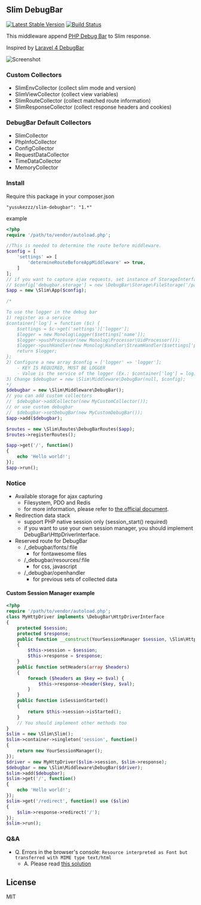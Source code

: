 ## Slim DebugBar
[![Latest Stable Version](https://poser.pugx.org/yusukezzz/slim-debugbar/v/stable.png)](https://packagist.org/packages/yusukezzz/slim-debugbar)
[![Build Status](https://travis-ci.org/yusukezzz/slim-debugbar.svg?branch=master)](https://travis-ci.org/yusukezzz/slim-debugbar)

This middleware append [PHP Debug Bar](http://phpdebugbar.com/) to Slim response.

Inspired by [Laravel 4 DebugBar](https://github.com/barryvdh/laravel-debugbar)

![Screenshot](https://dl.dropboxusercontent.com/u/203881/2014-05-14_23.18.17.png)

### Custom Collectors

  * SlimEnvCollector (collect slim mode and version)
  * SlimViewCollector (collect view variables)
  * SlimRouteCollector (collect matched route information)
  * SlimResponseCollector (collect response headers and cookies)

### DebugBar Default Collectors

  * SlimCollector
  * PhpInfoCollector
  * ConfigCollector
  * RequestDataCollector
  * TimeDataCollector
  * MemoryCollector


### Install

Require this package in your composer.json

    "yusukezzz/slim-debugbar": "1.*"

example

```php
<?php
require '/path/to/vendor/autoload.php';

//This is needed to determine the route before middleware.
$config = [
    'settings' => [
        'determineRouteBeforeAppMiddleware' => true,
    ]
];
// if you want to capture ajax requests, set instance of StorageInterface implemented.
// $config['debugbar.storage'] = new \DebugBar\Storage\FileStorage('/path/to/storage');
$app = new \Slim\App($config);

/*

To use the logger in the debug bar
1) register as a service
$container['log'] = function ($c) {
    $settings = $c->get('settings')['logger'];
    $logger = new Monolog\Logger($settings['name']);
    $logger->pushProcessor(new Monolog\Processor\UidProcessor());
    $logger->pushHandler(new Monolog\Handler\StreamHandler($settings['path'], Monolog\Logger::DEBUG));
    return $logger;
};
2) Configure a new array $config = ['logger' => 'logger'];
    - KEY IS REQUIRED, MUST BE LOGGER
    - Value is the service of the logger (Ex.: $container['log'] = log)
3) Change $debugbar = new \Slim\Middleware\DebugBar(null, $config);
*/
$debugbar = new \Slim\Middleware\DebugBar();
// you can add custom collectors
//  $debugbar->addCollector(new MyCustomCollector());
// or use custom debugbar
//  $debugbar->setDebugBar(new MyCustomDebugBar());
$app->add($debugbar);

$routes = new \Slim\Routes\DebugBarRoutes($app);
$routes->registerRoutes();

$app->get('/', function()
{
    echo 'Hello world!';
});
$app->run();
```

### Notice
  * Available storage for ajax capturing
      - Filesystem, PDO and Redis
      - for more information, please refer to [the official document](http://phpdebugbar.com/docs/storage.html).
  * Redirection data stack
      - support PHP native session only (session_start() required)
      - if you want to use your own session manager, you should implement DebugBar\\HttpDriverInterface.
  * Reserved route for DebugBar
      - /_debugbar/fonts/:file
          + for fontawesome files
      - /_debugbar/resources/:file
          + for css, javascript
      - /_debugbar/openhandler
          + for previous sets of collected data

#### Custom Session Manager example

```php
<?php
require '/path/to/vendor/autoload.php';
class MyHttpDriver implements \DebugBar\HttpDriverInterface
{
    protected $session;
    protected $response;
    public function __construct(YourSessionManager $session, \Slim\Http\Response $response)
    {
        $this->session = $session;
        $this->response = $response;
    }
    public function setHeaders(array $headers)
    {
        foreach ($headers as $key => $val) {
            $this->response->header($key, $val);
        }
    }
    public function isSessionStarted()
    {
        return $this->session->isStarted();
    }
    // You should implement other methods too
}
$slim = new \Slim\Slim();
$slim->container->singleton('session', function()
{
    return new YourSessionManager();
});
$driver = new MyHttpDriver($slim->session, $slim->response);
$debugbar = new \Slim\Middleware\DebugBar($driver);
$slim->add($debugbar);
$slim->get('/', function()
{
    echo 'Hello world!';
});
$slim->get('/redirect', function() use ($slim)
{
    $slim->response->redirect('/');
});
$slim->run();
```

### Q&A
  * Q. Errors in the browser's console: `Resource interpreted as Font but transferred with MIME type text/html`
    - A. Please read [this solution](https://github.com/yusukezzz/slim-debugbar/issues/6#issuecomment-89362616)

## License

MIT
